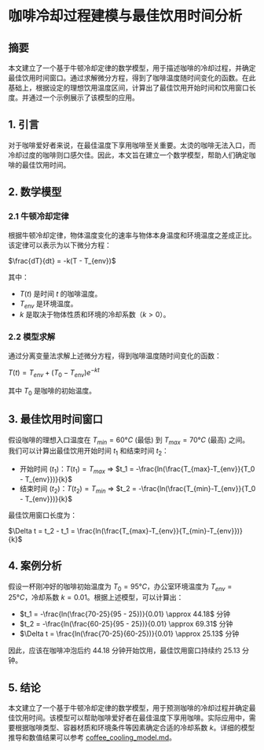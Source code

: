 # 咖啡冷却过程建模与最佳饮用时间分析

## 摘要

本文建立了一个基于牛顿冷却定律的数学模型，用于描述咖啡的冷却过程，并确定最佳饮用时间窗口。通过求解微分方程，得到了咖啡温度随时间变化的函数。在此基础上，根据设定的理想饮用温度区间，计算出了最佳饮用开始时间和饮用窗口长度。并通过一个示例展示了该模型的应用。

## 1. 引言

对于咖啡爱好者来说，在最佳温度下享用咖啡至关重要。太烫的咖啡无法入口，而冷却过度的咖啡则口感欠佳。因此，本文旨在建立一个数学模型，帮助人们确定咖啡的最佳饮用时间。

## 2. 数学模型

### 2.1 牛顿冷却定律

根据牛顿冷却定律，物体温度变化的速率与物体本身温度和环境温度之差成正比。该定律可以表示为以下微分方程：

$\frac{dT}{dt} = -k(T - T_{env})$

其中：

*   $T(t)$ 是时间 $t$ 的咖啡温度。
*   $T_{env}$ 是环境温度。
*   $k$ 是取决于物体性质和环境的冷却系数（$k > 0$）。

### 2.2 模型求解

通过分离变量法求解上述微分方程，得到咖啡温度随时间变化的函数：

$T(t) = T_{env} + (T_0 - T_{env})e^{-kt}$

其中 $T_0$ 是咖啡的初始温度。

## 3. 最佳饮用时间窗口

假设咖啡的理想入口温度在 $T_{min} = 60°C$ (最低) 到 $T_{max} = 70°C$ (最高) 之间。我们可以计算出最佳饮用开始时间 $t_1$ 和结束时间 $t_2$：

*   开始时间 ($t_1$)：$T(t_1) = T_{max}$  => $t_1 = -\frac{ln(\frac{T_{max}-T_{env}}{T_0 - T_{env}})}{k}$
*   结束时间 ($t_2$)：$T(t_2) = T_{min}$  => $t_2 = -\frac{ln(\frac{T_{min}-T_{env}}{T_0 - T_{env}})}{k}$

最佳饮用窗口长度为：

$\Delta t = t_2 - t_1 = \frac{ln(\frac{T_{max}-T_{env}}{T_{min}-T_{env}})}{k}$

## 4. 案例分析

假设一杯刚冲好的咖啡初始温度为 $T_0 = 95°C$，办公室环境温度为 $T_{env} = 25°C$，冷却系数 $k = 0.01$。根据上述模型，可以计算出：

*   $t_1 = -\frac{ln(\frac{70-25}{95 - 25})}{0.01} \approx 44.18$ 分钟
*   $t_2 = -\frac{ln(\frac{60-25}{95 - 25})}{0.01} \approx 69.31$ 分钟
*   $\Delta t = \frac{ln(\frac{70-25}{60-25})}{0.01} \approx 25.13$ 分钟

因此，应该在咖啡冲泡后约 44.18 分钟开始饮用，最佳饮用窗口持续约 25.13 分钟。

## 5. 结论

本文建立了一个基于牛顿冷却定律的数学模型，用于预测咖啡的冷却过程并确定最佳饮用时间。该模型可以帮助咖啡爱好者在最佳温度下享用咖啡。实际应用中，需要根据咖啡类型、容器材质和环境条件等因素确定合适的冷却系数 $k$。详细的模型推导和数值结果可以参考 [coffee_cooling_model.md](coffee_cooling_model.md)。
